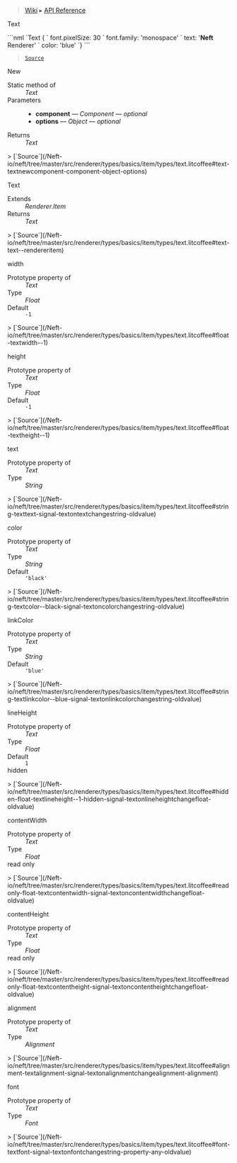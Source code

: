 > [Wiki](Home) ▸ [API Reference](API-Reference)

Text
<dl></dl>
```nml
`Text {
`   font.pixelSize: 30
`   font.family: 'monospace'
`   text: '<strong>Neft</strong> Renderer'
`   color: 'blue'
`}
```

> [`Source`](/Neft-io/neft/tree/master/src/renderer/types/basics/item/types/text.litcoffee#text-class)

New
<dl><dt>Static method of</dt><dd><i>Text</i></dd><dt>Parameters</dt><dd><ul><li><b>component</b> — <i>Component</i> — <i>optional</i></li><li><b>options</b> — <i>Object</i> — <i>optional</i></li></ul></dd><dt>Returns</dt><dd><i>Text</i></dd></dl>
> [`Source`](/Neft-io/neft/tree/master/src/renderer/types/basics/item/types/text.litcoffee#text-textnewcomponent-component-object-options)

Text
<dl><dt>Extends</dt><dd><i>Renderer.Item</i></dd><dt>Returns</dt><dd><i>Text</i></dd></dl>
> [`Source`](/Neft-io/neft/tree/master/src/renderer/types/basics/item/types/text.litcoffee#text-text--rendereritem)

width
<dl><dt>Prototype property of</dt><dd><i>Text</i></dd><dt>Type</dt><dd><i>Float</i></dd><dt>Default</dt><dd><code>-1</code></dd></dl>
> [`Source`](/Neft-io/neft/tree/master/src/renderer/types/basics/item/types/text.litcoffee#float-textwidth--1)

height
<dl><dt>Prototype property of</dt><dd><i>Text</i></dd><dt>Type</dt><dd><i>Float</i></dd><dt>Default</dt><dd><code>-1</code></dd></dl>
> [`Source`](/Neft-io/neft/tree/master/src/renderer/types/basics/item/types/text.litcoffee#float-textheight--1)

text
<dl><dt>Prototype property of</dt><dd><i>Text</i></dd><dt>Type</dt><dd><i>String</i></dd></dl>
> [`Source`](/Neft-io/neft/tree/master/src/renderer/types/basics/item/types/text.litcoffee#string-texttext-signal-textontextchangestring-oldvalue)

color
<dl><dt>Prototype property of</dt><dd><i>Text</i></dd><dt>Type</dt><dd><i>String</i></dd><dt>Default</dt><dd><code>'black'</code></dd></dl>
> [`Source`](/Neft-io/neft/tree/master/src/renderer/types/basics/item/types/text.litcoffee#string-textcolor--black-signal-textoncolorchangestring-oldvalue)

linkColor
<dl><dt>Prototype property of</dt><dd><i>Text</i></dd><dt>Type</dt><dd><i>String</i></dd><dt>Default</dt><dd><code>'blue'</code></dd></dl>
> [`Source`](/Neft-io/neft/tree/master/src/renderer/types/basics/item/types/text.litcoffee#string-textlinkcolor--blue-signal-textonlinkcolorchangestring-oldvalue)

lineHeight
<dl><dt>Prototype property of</dt><dd><i>Text</i></dd><dt>Type</dt><dd><i>Float</i></dd><dt>Default</dt><dd><code>1</code></dd><dt>hidden</dt></dl>
> [`Source`](/Neft-io/neft/tree/master/src/renderer/types/basics/item/types/text.litcoffee#hidden-float-textlineheight--1-hidden-signal-textonlineheightchangefloat-oldvalue)

contentWidth
<dl><dt>Prototype property of</dt><dd><i>Text</i></dd><dt>Type</dt><dd><i>Float</i></dd><dt>read only</dt></dl>
> [`Source`](/Neft-io/neft/tree/master/src/renderer/types/basics/item/types/text.litcoffee#readonly-float-textcontentwidth-signal-textoncontentwidthchangefloat-oldvalue)

contentHeight
<dl><dt>Prototype property of</dt><dd><i>Text</i></dd><dt>Type</dt><dd><i>Float</i></dd><dt>read only</dt></dl>
> [`Source`](/Neft-io/neft/tree/master/src/renderer/types/basics/item/types/text.litcoffee#readonly-float-textcontentheight-signal-textoncontentheightchangefloat-oldvalue)

alignment
<dl><dt>Prototype property of</dt><dd><i>Text</i></dd><dt>Type</dt><dd><i>Alignment</i></dd></dl>
> [`Source`](/Neft-io/neft/tree/master/src/renderer/types/basics/item/types/text.litcoffee#alignment-textalignment-signal-textonalignmentchangealignment-alignment)

font
<dl><dt>Prototype property of</dt><dd><i>Text</i></dd><dt>Type</dt><dd><i>Font</i></dd></dl>
> [`Source`](/Neft-io/neft/tree/master/src/renderer/types/basics/item/types/text.litcoffee#font-textfont-signal-textonfontchangestring-property-any-oldvalue)

